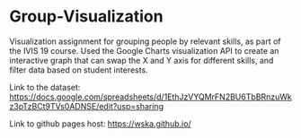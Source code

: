 # Group-Visualization
Visualization assignment for grouping people by relevant skills, as part of the IVIS 19 course. Used the Google Charts visualization API to create an interactive graph that can swap the X and Y axis for different skills, and filter data based on student interests.


Link to the dataset: https://docs.google.com/spreadsheets/d/1EthJzVYQMrFN2BU6TbBRnzuWkz3pTzBCt9TVs0ADNSE/edit?usp=sharing

Link to github pages host: https://wska.github.io/
